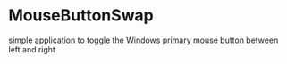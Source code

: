 # MouseButtonSwap
simple application to toggle the Windows primary mouse button between left and right
